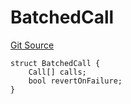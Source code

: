 # BatchedCall
[Git Source](https://github.com/Uniswap/minimal-delegation/blob/8189d62a80ed3ac2bd308849641dca52350f024a/src/libraries/BatchedCallLib.sol)


```solidity
struct BatchedCall {
    Call[] calls;
    bool revertOnFailure;
}
```


